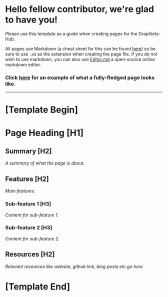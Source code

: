 # Hello fellow contributor, we're glad to have you! 
Please use this template as a guide when creating pages for the Graphlets-Hub.

All pages use Markdown (a cheat sheet for this can be found [here](https://github.com/adam-p/markdown-here/wiki/Markdown-Cheatsheet)) so be sure to use `.md` as the extension when creating the page file. If you do not wish to use markdown, you can also use [Editor.md](https://pandao.github.io/editor.md/en.html "Editor.md") a open-source online markdown editor.

### Click [here](/README.md) for an example of what a fully-fledged page looks like.
------------------------
# [Template Begin]
# Page Heading [H1]

## Summary [H2]

*A summary of what the page is about.*

## Features [H2]

*Main features.*

### Sub-feature 1 [H3]

*Content for sub-feature 1.*

### Sub-feature 2 [H3]

*Content for sub-feature 2.*

## Resources [H2]

*Relevant resources like website, github link, blog posts etc go here*

# [Template End]
